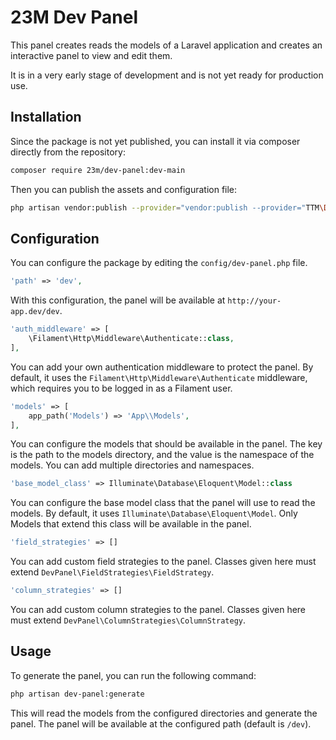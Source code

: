 # 23M Dev Panel

This panel creates reads the models of a Laravel application and creates an interactive panel to view and edit them.

It is in a very early stage of development and is not yet ready for production use.

## Installation

Since the package is not yet published, you can install it via composer directly from the repository:

```bash
composer require 23m/dev-panel:dev-main
```

Then you can publish the assets and configuration file:

```bash
php artisan vendor:publish --provider="vendor:publish --provider="TTM\DevPanel\Providers\DevPanelProvider""
```

## Configuration

You can configure the package by editing the `config/dev-panel.php` file. 

```php
'path' => 'dev',
```
With this configuration, the panel will be available at `http://your-app.dev/dev`.

```php
'auth_middleware' => [
    \Filament\Http\Middleware\Authenticate::class,
],
```
You can add your own authentication middleware to protect the panel. By default, it uses the `Filament\Http\Middleware\Authenticate` middleware, which requires you to be logged in as a Filament user.

```php
'models' => [
    app_path('Models') => 'App\\Models',
],
```
You can configure the models that should be available in the panel. The key is the path to the models directory, and the value is the namespace of the models. You can add multiple directories and namespaces.

```php
'base_model_class' => Illuminate\Database\Eloquent\Model::class
```
You can configure the base model class that the panel will use to read the models. By default, it uses `Illuminate\Database\Eloquent\Model`. Only Models that extend this class will be available in the panel.

```php
'field_strategies' => []
```
You can add custom field strategies to the panel. Classes given here must extend `DevPanel\FieldStrategies\FieldStrategy`.

```php
'column_strategies' => []
```
You can add custom column strategies to the panel. Classes given here must extend `DevPanel\ColumnStrategies\ColumnStrategy`.

## Usage
To generate the panel, you can run the following command:

```bash
php artisan dev-panel:generate
```
This will read the models from the configured directories and generate the panel. The panel will be available at the configured path (default is `/dev`).

